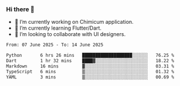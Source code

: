 ### Hi there 👋

<!--
**devcat37/devcat37** is a ✨ _special_ ✨ repository because its `README.md` (this file) appears on your GitHub profile.-->


- 🔭 I’m currently working on Chimicum application.
- 🌱 I’m currently learning Flutter/Dart.
- 👯 I’m looking to collaborate with UI designers.
<!-- - 🤔 I’m looking for help with ... -->

<!--START_SECTION:waka-->

```txt
From: 07 June 2025 - To: 14 June 2025

Python       6 hrs 26 mins   ███████████████████░░░░░░   76.25 %
Dart         1 hr 32 mins    ████▓░░░░░░░░░░░░░░░░░░░░   18.22 %
Markdown     16 mins         ▓░░░░░░░░░░░░░░░░░░░░░░░░   03.31 %
TypeScript   6 mins          ▒░░░░░░░░░░░░░░░░░░░░░░░░   01.32 %
YAML         3 mins          ▒░░░░░░░░░░░░░░░░░░░░░░░░   00.69 %
```

<!--END_SECTION:waka-->
